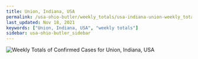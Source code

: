 ```yaml
---
title: Union, Indiana, USA
permalink: /usa-ohio-butler/weekly_totals/usa-indiana-union-weekly_totals.html
last_updated: Nov 18, 2021
keywords: ["Union, Indiana, USA", "weekly totals"]
sidebar: usa-ohio-butler_sidebar
---
```


![Weekly Totals of Confirmed Cases for Union, Indiana, USA](/covid_tracker/images/graphs/usa-indiana-union-weekly_totals_graph.png)
